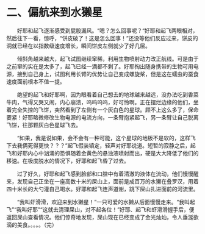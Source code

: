 # 二、偏航来到水獭星
&emsp;&emsp;好耶和起飞逐渐感受到屁股漏风。“嗯？怎么回事呢？“好耶和起飞两眼相对，然后往下一看，惊呼，“饼皮破了！这是怎么回事！”还没等他们反应过来，饼皮的洞就已经在以指数级速度增长，瞬间饼皮左侧就少了好几层。

&emsp;&emsp;倾斜角越来越大，起飞试图继续窜稀，利用生物喷射动力改正航线。可是由于之前窜的实在是太多了，起飞已经一滴都不剩了。好耶掏出随身携带的生物可用电源，接到自己身上，试图利用长臂的优势让自己变成螺旋桨，但是这在蠕虫的蚕食速度面前根本不值一提。

&emsp;&emsp;绝望的起飞和好耶啊，因为眼看着自己想去的地球越来越远，没办法吃到香菜牛肉，气得又哭又闹，内心崩溃，呜呜呜呜，好可怜啊。正在摆烂边缘的他们，坐着完全失控的飞饼，突然看到了左侧有一个灰白色的星球。顾不上这么多了，保命要紧！好耶略微修改生物电源的电流方向，一条臂抱紧起飞，另一条臂让自己脱离飞饼，往那颗灰白色星球飞去。

&emsp;&emsp;“如果，我是说如果，会不会有一种可能，这个星球的地板不是软的，这样飞下去我俩死得更快？？？”起飞假装镇定，轻声对好耶说道。短暂的寂静之后，起飞和好耶内心中汹涌的恐惧随着金黄色的悬浊液喷射而出，硬是大大降低了他们的移速。在极度脱水的情况下，好耶和起飞昏了过去。

&emsp;&emsp;过了好久，好耶和起飞感到脸部和口腔中有着清澈的液体在流动，他们慢慢醒来，发现自己正坐在一座高数十米的屎山上，面前是成百万的水獭在叠罗汉，用着四十米长的大勺灌自己喝水。好耶和起飞连声道谢，跳下屎山扎进面前的河流里。

&emsp;&emsp;“我叫虾滑滑，欢迎来到水獭星！”一只可爱的水獭从后面慢慢走来。“我叫起飞”“我叫好耶”“这就去清理屎山，对不起各位！”好耶、起飞和虾滑滑握手后，便返回屎山查看情况。他们惊奇地发现，屎山现在已经变成了金光灿灿，令人垂涎欲滴的美食。。。。。（完）	
